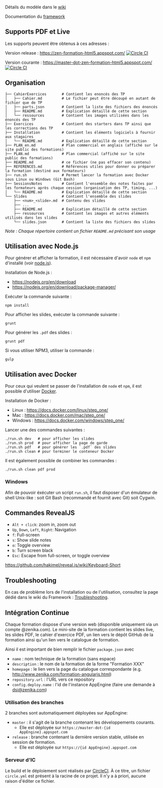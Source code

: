 Détails du modèle dans le [wiki](https://github.com/Zenika/Formation--Modele/wiki)

Documentation du [framework](https://github.com/Zenika/Formation--Framework)


## Supports PDF et Live

Les supports peuvent être obtenus à ces adresses :

Version release : https://zen-formation-html5.appspot.com/ [![Circle CI](https://circleci.com/gh/Zenika/formation-html5/tree/release.svg?style=svg&circle-token=2db9d589c3e04a16ec90df263f003eec7cf11eed)](https://circleci.com/gh/Zenika/formation-html5/tree/release)

Version courante : https://master-dot-zen-formation-html5.appspot.com/ [![Circle CI](https://circleci.com/gh/Zenika/formation-html5/tree/master.svg?style=svg&circle-token=2db9d589c3e04a16ec90df263f003eec7cf11eed)](https://circleci.com/gh/Zenika/formation-html5/tree/master)


## Organisation

``` shell
├── CahierExercices       # Contient les enoncés des TP
│   ├── Cahier.md         # Le fichier peut être découpé en autant de fichier que de TP
│   ├── parts.json        # Contient la liste des fichiers des énoncés
│   ├── README.md         # Explication détaillé de cette section
│   └── ressources        # Contient les images utilisées dans les énoncés des TP
├── Exercices             # Contient des starters dans TP ainsi que les corrections des TP
├── Installation          # Contient les éléments logiciels à fournir aux stagaires
│   └── README.md         # Explication détaillé de cette section
├── PLAN_en.md            # Plan commercial en anglais (affiché sur le site public des formations)
├── PLAN.md               # Plan commercial (affiché sur le site public des formations)
├── README.md             # ce fichier (ne pas effacer son contenu)
├── REFERENCES.md         # Références utiles pour donner ou préparer la formation (destiné aux formateurs)
├── run.sh                # Permet lancer la formation avec Docker sous Linux ou Windows (Git Bash)
├── SessionsNotes         # Contient l'ensemble des notes faites par les formateurs après chaque cession (organisation des TP, timing, ...)
│   └── README.md         # Explication détaillé de cette section
└── Slides                # Contient l'ensemble des slides
    ├── <num>_<slide>.md  # Contenu des slides
    ├── ...
    ├── README.md         # Explication détaillé de cette section
    ├── ressources        # Contient les images et autres éléments utilisés dans les slides
    └── slides.json       # Contient la liste des fichiers des slides
```

*Note : Chaque répertoire contient un fichier `README.md` précisant son usage*


## Utilisation avec Node.js

Pour générer et afficher la formation, il est nécessaire d'avoir `node` et `npm` d'installé (voir [node.js](http://nodejs.org)).

Installation de Node.js :

- https://nodejs.org/en/download
- https://nodejs.org/en/download/package-manager/

Exécuter la commande suivante :

```shell
npm install
```

Pour afficher les slides, exécuter la commande suivante :

```shell
grunt
```

Pour générer les `.pdf` des slides :

```shell
grunt pdf
```

Si vous utiliser NPM3, utiliser la commande :

```shell
gulp
```


## Utilisation avec Docker

Pour ceux qui veulent se passer de l'installation de `node` et `npm`, il est possible d'utiliser [Docker](https://www.docker.com).

Installation de Docker :

- Linux : https://docs.docker.com/linux/step_one/
- Mac : https://docs.docker.com/mac/step_one/
- Windows : https://docs.docker.com/windows/step_one/

Lancer une des commandes suivantes :

```shell
./run.sh dev   # pour afficher les slides
./run.sh prod  # pour afficher la page de garde
./run.sh pdf   # pour générer les `.pdf` des slides
./run.sh clean # pour terminer le conteneur Docker
```

Il est également possible de combiner les commandes :

```shell
./run.sh clean pdf prod
```

### Windows

Afin de pouvoir éxécuter un script `run.sh`, il faut disposer d'un émulateur de shell Unix-like : soit Git Bash (recommandé et fournit avec Git) soit Cygwin.


## Commandes RevealJS

- `Alt + click`: zoom in, zoom out
- `Up`, `Down`, `Left`, `Right`: Navigation
- `f`: Full-screen
- `s`: Show slide notes
- `o`: Toggle overview
- `b`: Turn screen black
- `Esc`: Escape from full-screen, or toggle overview

https://github.com/hakimel/reveal.js/wiki/Keyboard-Short


## Troubleshooting

En cas de problème lors de l'installation ou de l'utilisation, consultez la page dédié dans le wiki du Framework : [Troubleshooting](https://github.com/Zenika/Formation--Framework/wiki/Troubleshooting).


## Intégration Continue

Chaque formation dispose d'une version web (disponible uniquement via un compte @zenika.com).
Le mini-site de la formation contient les slides live, les slides PDF, le cahier d'exercice PDF, un lien vers le dépôt GitHub de la formation ainsi qu'un lien vers le catalogue de formation.

Ainsi il est important de bien remplir le fichier `package.json` avec

- `name` : nom technique de la formation (sans espace)
- `description` : le nom de la formation de la forme "Formation XXX"
- `homepage` : le lien vers la page du catalogue correspondante (e.g. http://www.zenika.com/formation-angularjs.html)
- `repository.url` : l'URL vers ce repository
- `config.deploy.name` : l'id de l'instance AppEngine (faire une demande à dsi@zenika.com)

### Utilisation des branches

2 branches sont automatiquement déployées sur AppEngine:

- `master` : il s'agit de la branche contenant les développements courants.
  - Elle est déployée sur `https://master-dot-{id AppEngine}.appspot.com`
- `release` : branche contenant la dernière version stable, utilisée en session de formation.
  - Elle est déployée sur `https://{id AppEngine}.appspot.com`

### Serveur d'IC

Le build et le déploiement sont réalisés par [CircleCI](https://circleci.com).
À ce titre, un fichier `circle.yml` est présent à la racine de ce projet.
Il n'y a à priori, aucune raison d'éditer ce fichier.
